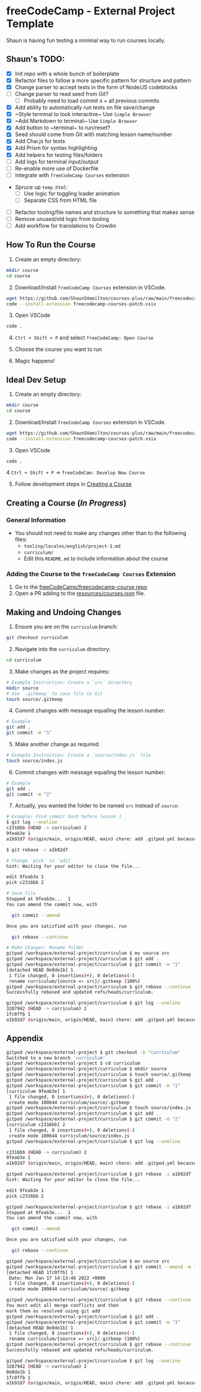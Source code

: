# freeCodeCamp - External Project Template

Shaun is having fun testing a minimal way to run courses locally.

## Shaun's TODO:

- [x] Init repo with a whole bunch of boilerplate
- [x] Refactor files to follow a more specific pattern for structure and pattern
- [x] Change parser to accept tests in the form of Node/JS codeblocks
- [ ] Change parser to read seed from Git?
  - [ ] Probably need to load commit `4` + all previous commits
- [x] Add ability to automatically run tests on file save/change
- [x] ~Style terminal to look interactive~ Use `Simple Browser`
- [x] ~Add Markdown to terminal~ Use `Simple Browser`
- [x] Add button to ~terminal~ to run/reset?
- [x] Seed should come from Git with matching lesson name/number
- [x] Add Chai.js for tests
- [x] Add Prism for syntax highlighting
- [x] Add helpers for testing files/folders
- [ ] Add logs for terminal input/output
- [ ] Re-enable more use of Dockerfile
- [ ] Integrate with `freeCodeCamp Courses` extension
- Spruce up `temp.html`:
  - [ ] Use logic for toggling loader animation
  - [ ] Separate CSS from HTML file
- [ ] Refactor tooling/file names and structure to something that makes sense
- [ ] Remove unused/old logic from tooling
- [ ] Add workflow for translations to Crowdin

## How To Run the Course

1. Create an empty directory:

```bash
mkdir course
cd course
```

2. Download/Install `freeCodeCamp Courses` extension in VSCode.

```bash
wget https://github.com/ShaunSHamilton/courses-plus/raw/main/freecodecamp-courses-patch.vsix
code --install-extension freecodecamp-courses-patch.vsix
```

3. Open VSCode

```bash
code .
```

4. `Ctrl + Shift + P` and select `freeCodeCamp: Open Course`

5. Choose the course you want to run

6. Magic happens!

## Ideal Dev Setup

1. Create an empty directory:

```bash
mkdir course
cd course
```

2. Download/Install `freeCodeCamp Courses` extension in VSCode.

```bash
wget https://github.com/ShaunSHamilton/courses-plus/raw/main/freecodecamp-courses-patch.vsix
code --install-extension freecodecamp-courses-patch.vsix
```

3. Open VSCode

```bash
code .
```

4 `Ctrl + Shift + P` -> `freeCodeCam: Develop New Course`

5. Follow development steps in [Creating a Course](#creating-a-course)

## Creating a Course (_In Progress_)

### General Information

- You should not need to make any changes other than to the following files:
  - `tooling/locales/english/project-1.md`
  - `curriculum/`
  - Edit this `README.md` to include information about the course

### Adding the Course to the `freeCodeCamp Courses` Extension

1. Go to the [freeCodeCamp/freecodecamp-course repo](https://github.com/freeCodeCamp/freecodecamp-course)
2. Open a PR adding to the [resources/courses.json](https://github.com/freeCodeCamp/freecodecamp-course/blob/master/resources/courses.json) file.

## Making and Undoing Changes

1. Ensure you are on the `curriculum` branch:

```bash
git checkout curriculum
```

2. Navigate into the `curriculum` directory:

```bash
cd curriculum
```

3. Make changes as the project requires:

```bash
# Example Instruction: Create a `src` directory
mkdir source
# Use `.gitkeep` to save file to Git
touch source/.gitkeep
```

4. Commit changes with message equalling the lesson number:

```bash
# Example
git add .
git commit -m "1"
```

5. Make another change as required:

```bash
# Example Instruction: Create a `source/index.js` file
touch source/index.js
```

6. Commit changes with message equalling the lesson number:

```bash
# Example
git add .
git commit -m "2"
```

7. Actually, you wanted the folder to be named `src` instead of `source`:

```bash
# Example: Find commit hash before lesson 1
$ git log --oneline
c2316bb (HEAD -> curriculum) 2
9feab3e 1
a1b92d7 (origin/main, origin/HEAD, main) chore: add .gitpod.yml because Shaun likes to

$ git rebase -i a1b92d7

# Change `pick` to `edit`
hint: Waiting for your editor to close the file...

edit 9feab3e 1
pick c2316bb 2

# Save file
Stopped at 9feab3e...  1
You can amend the commit now, with

  git commit --amend

Once you are satisfied with your changes, run

  git rebase --continue

# Make Changes: Rename folder
gitpod /workspace/external-project/curriculum $ mv source src
gitpod /workspace/external-project/curriculum $ git add .
gitpod /workspace/external-project/curriculum $ git commit -m "1"
[detached HEAD 0e8de1b] 1
 1 file changed, 0 insertions(+), 0 deletions(-)
 rename curriculum/{source => src}/.gitkeep (100%)
gitpod /workspace/external-project/curriculum $ git rebase --continue
Successfully rebased and updated refs/heads/curriculum.

gitpod /workspace/external-project/curriculum $ git log --oneline
3287942 (HEAD -> curriculum) 2
1fc0ffb 1
a1b92d7 (origin/main, origin/HEAD, main) chore: add .gitpod.yml because Shaun likes to
```

## Appendix

```bash
gitpod /workspace/external-project $ git checkout -b "curriculum"
Switched to a new branch 'curriculum'
gitpod /workspace/external-project $ cd curriculum
gitpod /workspace/external-project/curriculum $ mkdir source
gitpod /workspace/external-project/curriculum $ touch source/.gitkeep
gitpod /workspace/external-project/curriculum $ git add .
gitpod /workspace/external-project/curriculum $ git commit -m "1"
[curriculum 9feab3e] 1
 1 file changed, 0 insertions(+), 0 deletions(-)
 create mode 100644 curriculum/source/.gitkeep
gitpod /workspace/external-project/curriculum $ touch source/index.js
gitpod /workspace/external-project/curriculum $ git add .
gitpod /workspace/external-project/curriculum $ git commit -m "2"
[curriculum c2316bb] 2
 1 file changed, 0 insertions(+), 0 deletions(-)
 create mode 100644 curriculum/source/index.js
gitpod /workspace/external-project/curriculum $ git log --oneline

c2316bb (HEAD -> curriculum) 2
9feab3e 1
a1b92d7 (origin/main, origin/HEAD, main) chore: add .gitpod.yml because Shaun likes to

gitpod /workspace/external-project/curriculum $ git rebase -i a1b92d7
hint: Waiting for your editor to close the file...

edit 9feab3e 1
pick c2316bb 2

gitpod /workspace/external-project/curriculum $ git rebase -i a1b92d7
Stopped at 9feab3e...  1
You can amend the commit now, with

  git commit --amend

Once you are satisfied with your changes, run

  git rebase --continue

gitpod /workspace/external-project/curriculum $ mv source src
gitpod /workspace/external-project/curriculum $ git commit --amend -m "1"
[detached HEAD 1fc0ffb] 1
 Date: Mon Jan 17 14:13:46 2022 +0000
 1 file changed, 0 insertions(+), 0 deletions(-)
 create mode 100644 curriculum/source/.gitkeep

gitpod /workspace/external-project/curriculum $ git rebase --continue
You must edit all merge conflicts and then
mark them as resolved using git add
gitpod /workspace/external-project/curriculum $ git add .
gitpod /workspace/external-project/curriculum $ git commit -m "1"
[detached HEAD 0e8de1b] 1
 1 file changed, 0 insertions(+), 0 deletions(-)
 rename curriculum/{source => src}/.gitkeep (100%)
gitpod /workspace/external-project/curriculum $ git rebase --continue
Successfully rebased and updated refs/heads/curriculum.

gitpod /workspace/external-project/curriculum $ git log --oneline
3287942 (HEAD -> curriculum) 2
0e8de1b 1
1fc0ffb 1
a1b92d7 (origin/main, origin/HEAD, main) chore: add .gitpod.yml because Shaun likes to
```
